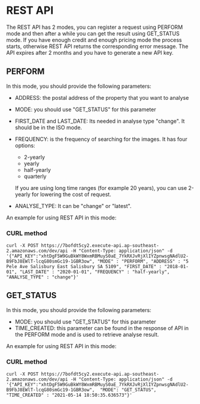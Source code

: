 # REST API

The REST API has 2 modes, you can register a request using PERFORM mode and then after a while you can get the result using GET_STATUS mode. If you have enough credit and enough pricing mode the process starts, otherwise REST API returns the corresponding error message. The API expires after 2 months and you have to generate a new API key.

## PERFORM

In this mode, you should provide the following parameters:

- ADDRESS: the postal address of the property that you want to analyse

- MODE: you should use "GET_STATUS" for this parameter

- FIRST_DATE and LAST_DATE: Its needed in analyse type "change". It should be in the ISO mode. 

- FREQUENCY: is the frequency of searching for the images. It has four options:

  - 2-yearly
  - yearly
  - half-yearly
  - quarterly

  If you are using long time ranges (for example 20 years), you can use 2-yearly for lowering the cost of request.

- ANALYSE_TYPE: It can be "change" or "latest".

An example for using REST API in this mode:

### CURL method

```
curl -X POST https://7bofdt5cy2.execute-api.ap-southeast-2.amazonaws.com/dev/api -H "Content-Type: application/json" -d '{"API_KEY":"xhtDgF5W9GuBkWY8WxmRBMuyS0aE_7YkRXJvRjXlIYZpnwsgNAdlU2-B9FbJ8EWlT-lcqG80smGc19-1GBR3ow", "MODE" : "PERFORM", "ADDRESS" : "5 Pele Ave Salisbury East Salisbury SA 5109", "FIRST_DATE" : "2018-01-01", "LAST_DATE" : "2020-01-01", "FREQUENCY" : "half-yearly", "ANALYSE_TYPE" : "change"}'
```

## GET_STATUS

In this mode, you should provide the following parameters:

- MODE: you should use "GET_STATUS" for this parameter
- TIME_CREATED: this parameter can be found in the response of API in the PERFORM mode and is used to retrieve analyse result.

An example for using REST API in this mode:

### CURL method

```
curl -X POST https://7bofdt5cy2.execute-api.ap-southeast-2.amazonaws.com/dev/api -H "Content-Type: application/json" -d '{"API_KEY":"xhtDgF5W9GuBkWY8WxmRBMuyS0aE_7YkRXJvRjXlIYZpnwsgNAdlU2-B9FbJ8EWlT-lcqG80smGc19-1GBR3ow",  "MODE": "GET_STATUS", "TIME_CREATED" : "2021-05-14 18:50:35.636573"}'
```

